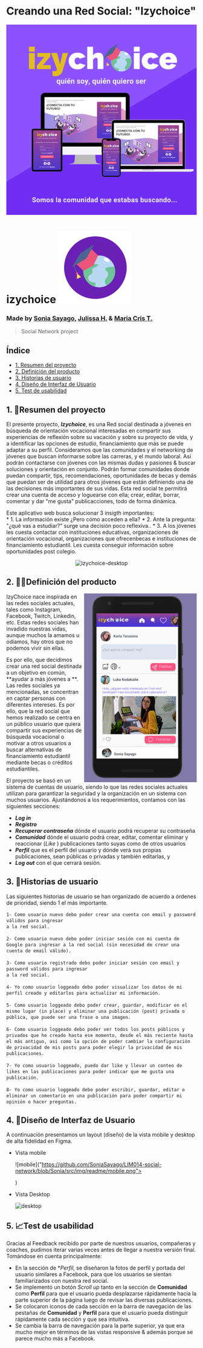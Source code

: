 # Creando una Red Social: "Izychoice"


  <a title="izychoice" target="_blank" href= "./src/">
    <img  src="https://github.com/SoniaSayago/LIM014-social-network/blob/Sonia/src/img/readme/mockup.png" alt="IzyChoice">
  </a>

# izychoice <img  src="https://github.com/SoniaSayago/LIM014-social-network/blob/Sonia/src/img/readme/android-chrome-192x192.png" alt="izychoice">
### Made by [Sonia Sayago](https://github.com/SoniaSayago), [Julissa H.](https://github.com/Julissah) & [Maria Cris T.](https://github.com/MariaCristinaTC)
>Social Network project

## Índice

* [1. Resumen del proyecto](#1-resumen-del-proyecto)
* [2. Definición del producto](#2-definición-del-producto)
* [3. Historias de usuario](#3-historias-de-usuario)
* [4. Diseño de Interfaz de Usuario](#4-diseño-de-interfaz-de-usuario)
* [5. Test de usabilidad](#5-Test-de-usabilidad)
 
## 1. 🧐Resumen del proyecto 
El presente proyecto, **_Izychoice_**, es una Red social destinada a jóvenes en búsqueda  de orientación vocacional interesadas en compartir sus experiencias de reflexión sobre su vacación y sobre su proyecto de vida, y a identificar las opciones de estudio, financiamiento que más se puede adaptar a su perfil. Consideramos que las comunidades y el networking de jóvenes que buscan informarse sobre las carreras, y el mundo laboral. Así podrán contactarse con jóvenes con las mismas dudas y pasiones & buscar soluciones y orientación en conjunto. Podrán formar comunidades donde puedan compartir, tips, recomendaciones, oportunidades de becas y demás que puedan ser de utilidad para otros jóvenes que están definiendo una de las decisiones más importantes de sus vidas. Esta red social te permitirá crear una cuenta de acceso y loguearse con ella; crear, editar, borrar, comentar y  dar "me gusta" publicacciones, todo de forma dinámica.

Este aplicativo web busca solucionar 3 insigth importantes:  
    * 1. La información existe ¿Pero cómo acceden a ella?
    * 2. Ante la pregunta: "¿qué vas a estudiar?" surge una decisión poco reflexiva..
    * 3. A los jóvenes les cuesta contactar con instituciones educativas, organizaciones de orientación vocacional, organizaciones que ofrecenbecas e instituciones de financiamiento estudiantil. Les cuesta conseguir información sobre oportunidades post colegio.
   
<p align="center">
  <image width="800" height="450" src="https://github.com/SoniaSayago/LIM014-social-network/blob/Sonia/src/img/readme/desktop.png" alt="izychoice-desktop">
  </p>

## 2. 👩‍💻Definición del producto

<p >
  <img align="right" height="500px" src="https://github.com/SoniaSayago/LIM014-social-network/blob/Sonia/src/img/readme/mobile.png" alt="izychoice-celular">
</p>

IzyChoice nace inspirada en las redes sociales actuales, tales como Instagram, Facebook, Twitch, Linkedin, etc. Estas redes
sociales han invadido nuestras vidas, aunque muchos la amamos u odiamos, hay otros que no podemos vivir sin ellas. 

Es por ello, que decidimos crear una red social destinada a un objetivo en común, **ayudar a más jóvenes a **. Las redes sociales ya mencionadas, se concentran en captar personas con diferentes intereses. Es por ello, que la red social que hemos realizado se centra en un público usuario que quiera compartir sus experiencias de búsqueda vocacional o motivar a otros usuarios a buscar alternativas de financiamiento estudiantil mediante becas o créditos estudiantiles. 

El proyecto se basó en un sistema de cuentas de usuario, siendo lo que las redes sociales actuales utilizan para garantizar la seguridad y la organización en un sistema con muchos usuarios. Ajustándonos a los requerimientos, contamos con las siguientes secciones: 
* **_Log in_**
* **_Registro_**
* **_Recuperar contraseña_** dónde el usuario podrá recuperar su contraseña
* **_Comunidad_** dónde el usuario podrá crear, editar, comentar eliminar y reaccionar (*Like* ) publicaciones tanto suyas como de otros usuarios
* **_Perfil_** que es el perfil del usuario y dónde verá sus propias publicaciones, sean públicas o privadas y también editarlas, y
* **_Log out_** con el que cerrará sesión. 

## 3. 📝Historias de usuario
Las siguientes historias de usuario se han organizado de acuerdo a órdenes de prioridad, siendo 1 el más importante.

    1- Como usuario nuevo debo poder crear una cuenta con email y password válidos para ingresar
    a la red social.

    2- Como usuario nuevo debo poder iniciar sesión con mi cuenta de Google para ingresar a la red social (sin necesidad de crear una cuenta de email válido).

    3- Como usuario registrado debo poder iniciar sesión con email y password válidos para ingresar
    a la red social.

    4- Yo como usuario loggeado debo poder visualizar los datos de mi perfil creado y editarlos para actualizar mi información.

    5- Como usuario loggeado debo poder crear, guardar, modificar en el mismo lugar (in place) y eliminar una publicación (post) privada o pública, que puede ser una frase o una imagen.

    6- Como usuario loggeado debo poder ver todos los posts públicos y privados que he creado hasta ese momento, desde el más reciente hasta el más antiguo, así como la opción de poder cambiar la configuración de privacidad de mis posts para poder elegir la privacidad de mis publicaciones.

    7- Yo como usuario loggeado, puedo dar like y llevar un conteo de likes en las publicaciones para poder indicar que me gusta una publicación.

    8- Yo como usuario loggeado debo poder escribir, guardar, editar o eliminar un comentario en una publicación para poder compartir mi opinión o hacer preguntas.

## 4. 🚀Diseño de Interfaz de Usuario
A continuación presentamos un layout (diseño) de la vista mobile y desktop de alta fidelidad en Figma.

* Vista mobile

    ![mobile]("https://github.com/SoniaSayago/LIM014-social-network/blob/Sonia/src/img/readme/mobile.png">
  </p>)

* Vista Desktop

    ![desktop]("https://github.com/SoniaSayago/LIM014-social-network/blob/Sonia/src/img/readme/desktop.png")
    
## 5. 📈Test de usabilidad
Gracias al Feedback recibido por parte de nuestros usuarios, compañeras y coaches, pudimos iterar varias veces antes de llegar a nuestra versión final. Tomándose en cuenta principalmente:

* En la sección de **Perfil*, se diseñaron la fotos de perfil y portada del usuario similares a Facebook, para que los usuarios se sientan familiarizados con nuestra red social.
* Se implementó un botón *Scroll up* tanto en la sección de **Comunidad** como **Perfil** para que el usuario pueda desplazarse rápidamente hacia la parte superior de la página luego de revisar las diversas publicaciones.
* Se colocaron iconos de cada sección en la barra de navegación de las pestañas de **Comunidad** y **Perfil** para que el usuario pueda distinguir rápidamente cada sección y que sea intuitiva.
* Se cambia la barra de navegación para la parte superior, ya que era mucho mejor en términos de las vistas responsive & además porque se parece mucho más a Facebook.
